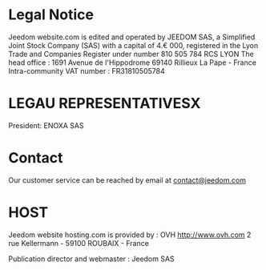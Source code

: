 # Legal Notice

Jeedom website.com is edited and operated by JEEDOM SAS, a Simplified Joint Stock Company (SAS) with a capital of 4.€ 000, registered in the Lyon Trade and Companies Register under number 810 505 784 RCS LYON
The head office : 1691 Avenue de l'Hippodrome 69140 Rillieux La Pape - France
Intra-community VAT number : FR31810505784

# LEGAU REPRESENTATIVESX

President: ENOXA SAS

# Contact

Our customer service can be reached by email at contact@jeedom.com

# HOST

Jeedom website hosting.com is provided by :
OVH
http://www.ovh.com
2 rue Kellermann - 59100 ROUBAIX - France

Publication director and webmaster : Jeedom SAS
